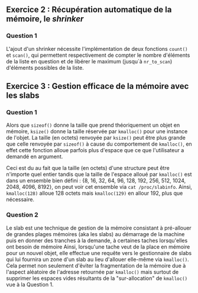 
Exercice 2 : Récupération automatique de la mémoire, le *shrinker*
--------------------------------------------------------------------------------

### Question 1

L'ajout d'un shrinker nécessite l'implémentation de deux fonctions `count()`
et `scan()`, qui permettent respectivement de compter le nombre d'éléments
de la liste en question et de libérer le maximum (jusqu´à `nr_to_scan`)
d'éléments possibles de la liste.

Exercice 3 : Gestion efficace de la mémoire avec les slabs 
--------------------------------------------------------------------------------

### Question 1

Alors que `sizeof()` donne la taille que prend théoriquement un objet en
mémoire, `ksize()` donne la taille réservée par `kmalloc()` pour une
instance de l'objet.
La taille (en octets) renvoyée par `ksize()` peut être plus grande que celle
renvoyée par `sizeof()` à cause du comportement de `kmalloc()`, en effet cette
fonction alloue parfois plus d'espace que ce que l'utilisateur a demandé 
en argument.

Ceci est du au fait que la taille (en octets) d'une structure peut être
n'importe quel entier tandis que la taille de l'espace alloué par `kmalloc()`
est dans un ensemble bien défini : {8, 16, 32, 64, 96, 128, 192, 256, 512,
1024, 2048, 4096, 8192}, on peut voir cet ensemble via `cat /proc/slabinfo`.
Ainsi, `kmalloc(128)` alloue 128 octets mais `kmalloc(129)` en allour 192,
plus que nécessaire.

### Question 2

Le slab est une technique de gestion de la mémoire consistant à pré-allouer
de grandes plages mémoires (aka les slabs) au démarrage de la machine
puis en donner des tranches à la demande, à certaines taches lorsqu'elles ont
besoin de mémoire
Ainsi, lorsqu'une tache veut de la place en mémoire pour un nouvel objet,
elle effectue une requête vers le gestionnaire de slabs qui lui fournira
un zone d'un slab au lieu d'allouer elle-même via `kmalloc()`.
Cela permet non seulement d'êviter la fragmentation de la mémoire due
à l'aspect aléatoire de l'adresse retournée par `kmalloc()` mais surtout
de supprimer les espaces vides résultants de la "sur-allocation"
de `kmalloc()` vue à la Question 1.
